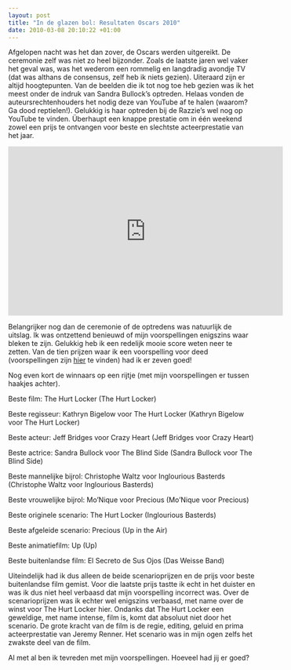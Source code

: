 ```yaml
--- 
layout: post
title: "In de glazen bol: Resultaten Oscars 2010"
date: 2010-03-08 20:10:22 +01:00
---
```


Afgelopen nacht was het dan zover, de Oscars werden uitgereikt. De ceremonie zelf was niet zo heel bijzonder. Zoals de laatste jaren wel vaker het geval was, was het wederom een rommelig en langdradig avondje TV (dat was althans de consensus, zelf heb ik niets gezien). Uiteraard zijn er altijd hoogtepunten. Van de beelden die ik tot nog toe heb gezien was ik het meest onder de indruk van Sandra Bullock’s optreden. Helaas vonden de auteursrechtenhouders het nodig deze van YouTube af te halen (waarom? Ga dood reptielen!). Gelukkig is haar optreden bij de Razzie’s wel nog op YouTube te vinden. Überhaupt een knappe prestatie om in één weekend zowel een prijs te ontvangen voor beste en slechtste acteerprestatie van het jaar.

<div class="video-container">
  <iframe width="560" height="345" src="http://www.youtube.com/embed/adYced7GB8k" frameborder="0" allowfullscreen></iframe>
</div>

Belangrijker nog dan de ceremonie of de optredens was natuurlijk de uitslag. Ik was ontzettend benieuwd of mijn voorspellingen enigszins waar bleken te zijn. Gelukkig heb ik een redelijk mooie score weten neer te zetten. Van de tien prijzen waar ik een voorspelling voor deed (voorspellingen zijn [hier](/2010/3/5/in-de-glazen-bol-oscars-2010.html "In de glazen bol: Oscars 2010") te vinden) had ik er zeven goed!

Nog even kort de winnaars op een rijtje (met mijn voorspellingen er tussen haakjes achter).

Beste film: The Hurt Locker (The Hurt Locker)

Beste regisseur: Kathryn Bigelow voor The Hurt Locker (Kathryn Bigelow voor The Hurt Locker)

Beste acteur: Jeff Bridges voor Crazy Heart (Jeff Bridges voor Crazy Heart)

Beste actrice: Sandra Bullock voor The Blind Side (Sandra Bullock voor The Blind Side)

Beste mannelijke bijrol: Christophe Waltz voor Inglourious Basterds (Christophe Waltz voor Inglourious Basterds)

Beste vrouwelijke bijrol: Mo’Nique voor Precious (Mo’Nique voor Precious)

Beste originele scenario: The Hurt Locker (Inglourious Basterds)

Beste afgeleide scenario: Precious (Up in the Air)

Beste animatiefilm: Up (Up)

Beste buitenlandse film: El Secreto de Sus Ojos (Das Weisse Band)

Uiteindelijk had ik dus alleen de beide scenarioprijzen en de prijs voor beste buitenlandse film gemist. Voor die laatste prijs tastte ik echt in het duister en was ik dus niet heel verbaasd dat mijn voorspelling incorrect was. Over de scenarioprijzen was ik echter wel enigszins verbaasd, met name over de winst voor The Hurt Locker hier. Ondanks dat The Hurt Locker een geweldige, met name intense, film is, komt dat absoluut niet door het scenario. De grote kracht van de film is de regie, editing, geluid en prima acteerprestatie van Jeremy Renner. Het scenario was in mijn ogen zelfs het zwakste deel van de film.

Al met al ben ik tevreden met mijn voorspellingen. Hoeveel had jij er goed?
